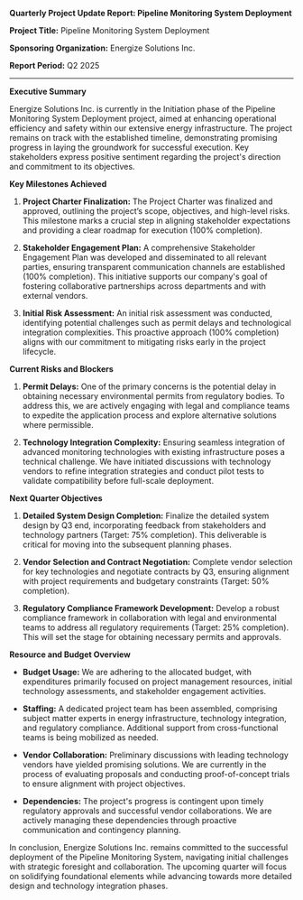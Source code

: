 **Quarterly Project Update Report: Pipeline Monitoring System Deployment**

**Project Title:** Pipeline Monitoring System Deployment

**Sponsoring Organization:** Energize Solutions Inc.

**Report Period:** Q2 2025

---

**Executive Summary**

Energize Solutions Inc. is currently in the Initiation phase of the Pipeline Monitoring System Deployment project, aimed at enhancing operational efficiency and safety within our extensive energy infrastructure. The project remains on track with the established timeline, demonstrating promising progress in laying the groundwork for successful execution. Key stakeholders express positive sentiment regarding the project's direction and commitment to its objectives.

**Key Milestones Achieved**

1. **Project Charter Finalization:** The Project Charter was finalized and approved, outlining the project’s scope, objectives, and high-level risks. This milestone marks a crucial step in aligning stakeholder expectations and providing a clear roadmap for execution (100% completion).

2. **Stakeholder Engagement Plan:** A comprehensive Stakeholder Engagement Plan was developed and disseminated to all relevant parties, ensuring transparent communication channels are established (100% completion). This initiative supports our company's goal of fostering collaborative partnerships across departments and with external vendors.

3. **Initial Risk Assessment:** An initial risk assessment was conducted, identifying potential challenges such as permit delays and technological integration complexities. This proactive approach (100% completion) aligns with our commitment to mitigating risks early in the project lifecycle.

**Current Risks and Blockers**

1. **Permit Delays:** One of the primary concerns is the potential delay in obtaining necessary environmental permits from regulatory bodies. To address this, we are actively engaging with legal and compliance teams to expedite the application process and explore alternative solutions where permissible.

2. **Technology Integration Complexity:** Ensuring seamless integration of advanced monitoring technologies with existing infrastructure poses a technical challenge. We have initiated discussions with technology vendors to refine integration strategies and conduct pilot tests to validate compatibility before full-scale deployment.

**Next Quarter Objectives**

1. **Detailed System Design Completion:** Finalize the detailed system design by Q3 end, incorporating feedback from stakeholders and technology partners (Target: 75% completion). This deliverable is critical for moving into the subsequent planning phases.

2. **Vendor Selection and Contract Negotiation:** Complete vendor selection for key technologies and negotiate contracts by Q3, ensuring alignment with project requirements and budgetary constraints (Target: 50% completion).

3. **Regulatory Compliance Framework Development:** Develop a robust compliance framework in collaboration with legal and environmental teams to address all regulatory requirements (Target: 25% completion). This will set the stage for obtaining necessary permits and approvals.

**Resource and Budget Overview**

- **Budget Usage:** We are adhering to the allocated budget, with expenditures primarily focused on project management resources, initial technology assessments, and stakeholder engagement activities.

- **Staffing:** A dedicated project team has been assembled, comprising subject matter experts in energy infrastructure, technology integration, and regulatory compliance. Additional support from cross-functional teams is being mobilized as needed.

- **Vendor Collaboration:** Preliminary discussions with leading technology vendors have yielded promising solutions. We are currently in the process of evaluating proposals and conducting proof-of-concept trials to ensure alignment with project objectives.

- **Dependencies:** The project's progress is contingent upon timely regulatory approvals and successful vendor collaborations. We are actively managing these dependencies through proactive communication and contingency planning.

In conclusion, Energize Solutions Inc. remains committed to the successful deployment of the Pipeline Monitoring System, navigating initial challenges with strategic foresight and collaboration. The upcoming quarter will focus on solidifying foundational elements while advancing towards more detailed design and technology integration phases.